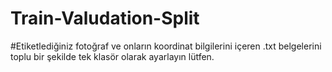 # Train-Valudation-Split

#Etiketlediğiniz fotoğraf ve onların koordinat bilgilerini içeren .txt belgelerini toplu bir şekilde tek klasör olarak ayarlayın lütfen.
